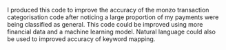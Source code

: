 I produced this code to improve the accuracy of the monzo transaction categorisation code after noticing a large proportion of my payments were being classified as general. This code could be improved using more financial data and a machine learning model. Natural language could also be used to improved accuracy of keyword mapping. 

